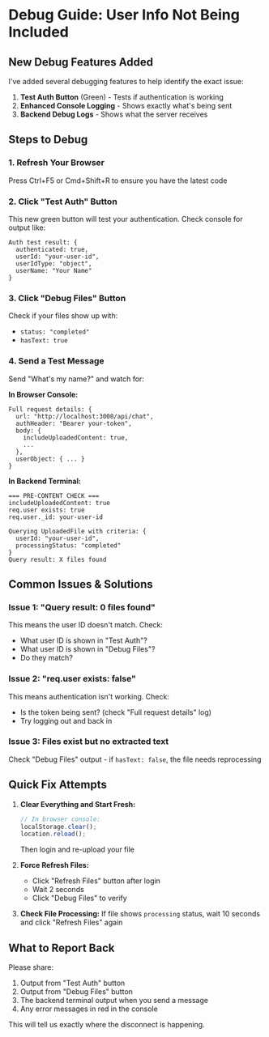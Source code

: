 # Debug Guide: User Info Not Being Included

## New Debug Features Added

I've added several debugging features to help identify the exact issue:

1. **Test Auth Button** (Green) - Tests if authentication is working
2. **Enhanced Console Logging** - Shows exactly what's being sent
3. **Backend Debug Logs** - Shows what the server receives

## Steps to Debug

### 1. Refresh Your Browser
Press Ctrl+F5 or Cmd+Shift+R to ensure you have the latest code

### 2. Click "Test Auth" Button
This new green button will test your authentication. Check console for output like:
```
Auth test result: {
  authenticated: true,
  userId: "your-user-id",
  userIdType: "object",
  userName: "Your Name"
}
```

### 3. Click "Debug Files" Button
Check if your files show up with:
- `status: "completed"`
- `hasText: true`

### 4. Send a Test Message
Send "What's my name?" and watch for:

**In Browser Console:**
```
Full request details: {
  url: "http://localhost:3000/api/chat",
  authHeader: "Bearer your-token",
  body: {
    includeUploadedContent: true,
    ...
  },
  userObject: { ... }
}
```

**In Backend Terminal:**
```
=== PRE-CONTENT CHECK ===
includeUploadedContent: true
req.user exists: true
req.user._id: your-user-id

Querying UploadedFile with criteria: {
  userId: "your-user-id",
  processingStatus: "completed"
}
Query result: X files found
```

## Common Issues & Solutions

### Issue 1: "Query result: 0 files found"
This means the user ID doesn't match. Check:
- What user ID is shown in "Test Auth"?
- What user ID is shown in "Debug Files"?
- Do they match?

### Issue 2: "req.user exists: false"
This means authentication isn't working. Check:
- Is the token being sent? (check "Full request details" log)
- Try logging out and back in

### Issue 3: Files exist but no extracted text
Check "Debug Files" output - if `hasText: false`, the file needs reprocessing

## Quick Fix Attempts

1. **Clear Everything and Start Fresh:**
   ```javascript
   // In browser console:
   localStorage.clear();
   location.reload();
   ```
   Then login and re-upload your file

2. **Force Refresh Files:**
   - Click "Refresh Files" button after login
   - Wait 2 seconds
   - Click "Debug Files" to verify

3. **Check File Processing:**
   If file shows `processing` status, wait 10 seconds and click "Refresh Files" again

## What to Report Back

Please share:
1. Output from "Test Auth" button
2. Output from "Debug Files" button  
3. The backend terminal output when you send a message
4. Any error messages in red in the console

This will tell us exactly where the disconnect is happening. 